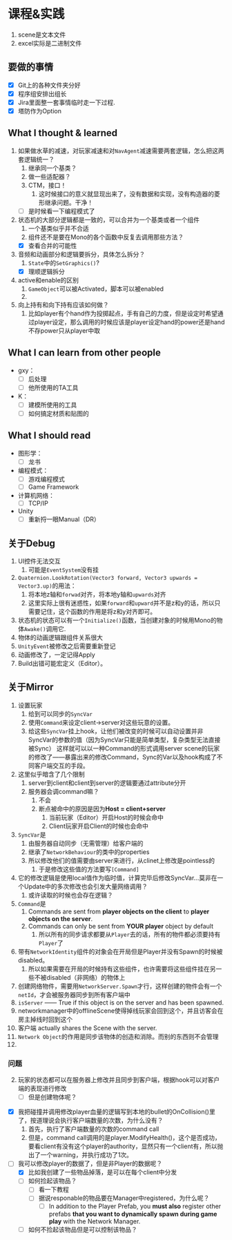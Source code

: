 # 课程&实践
1. scene是文本文件
2. excel实际是二进制文件

## 要做的事情
- [x] Git上的各种文件夹分好
- [x] 程序组安排出组长
- [x] Jira里面整一套事情临时走一下过程.
- [x] 塔防作为Option

## What I thought & learned
1. 如果做水草的减速，对玩家减速和对`NavAgent`减速需要两套逻辑，怎么把这两套逻辑统一？
   1. 继承同一个基类？
   2. 做一些适配器？
   3. CTM，接口！
      1. 这时候接口的意义就显现出来了，没有数据和实现，没有构造器的菱形继承问题。干净！
   - [ ] 是时候看一下编程模式了
2. 状态机的大部分逻辑都是一致的，可以合并为一个基类或者一个组件
   1. 一个基类似乎并不合适
   2. 组件还不是要在Mono的各个函数中反复去调用那些方法？
   - [x] 查看合并的可能性
3. 音频和动画部分和逻辑要拆分，具体怎么拆分？
   1. `State`中的`SetGraphics()`?
   - [x] 理顺逻辑拆分
4. active和enable的区别
   1. `GameObject`可以被Activated，脚本可以被enabled
   2. 
5. 向上持有和向下持有应该如何做？
   1. 比如player有个hand作为投掷起点，手有自己的力度，但是设定时希望通过player设定，那么调用的时候应该是player设定hand的power还是hand不存power只从player中取

## What I can learn from other people
- gxy：
  - [ ] 后处理
  - [ ] 他所使用的TA工具
- K：
  - [ ] 建模所使用的工具
  - [ ] 如何搞定材质和贴图的

## What I should read
- 图形学：
  - [ ] 龙书
- 编程模式：
  - [ ] 游戏编程模式
  - [ ] Game Framework
- 计算机网络：
  - [ ] TCP/IP
- Unity
  - [ ] 重新捋一眼Manual（DR）

## 关于Debug
1. UI控件无法交互
   1. 可能是`EventSystem`没有挂
2. `Quaternion.LookRotation(Vector3 forward, Vector3 upwards = Vector3.up)`的用法：
   1. 将本地z轴和`forwad`对齐，将本地y轴和`upwards`对齐
   2. 这里实际上很有迷惑性，如果`forward`和`upward`并不是z和y的话，所以只需要记住，这个函数的作用是将z和y对齐即可。
3. 状态机的状态可以有一个`Initialize()`函数，当创建对象的时候用Mono的物体`Awake()`调用它.
4. 物体的动画逻辑跟组件关系很大
5. `UnityEvent`被修改之后需要重新登记
6. 动画修改了，一定记得Apply
7. Build出错可能宏定义（Editor）。

## 关于Mirror
1. 设置玩家
   1. 给到可以同步的`SyncVar`
   2. 使用`Command`来设定client->server对这些玩意的设置。
   3. 给这些`SyncVar`挂上hook，让他们被改变的时候可以自动设置并非SyncVar的参数的值（因为SyncVar只能是简单类型，复杂类型无法直接被Sync）
   这样就可以以一种Command的形式调用server scene的玩家的修改了——暴露出来的修改Command，Sync的Var以及hook构成了不同客户端交互的手段。
2. 这里似乎暗含了几个限制
   1. server到client和client到server的逻辑要通过attribute分开
   2. 服务器会调command嘛？
      1. 不会
      2. 断点被命中的原因是因为**Host = client+server**
         1. 当前玩家（Editor）开启Host的时候会命中
         2. Client玩家开启Client的时候也会命中
3. `SyncVar`是
   1. 由服务器自动同步（无需管理）给客户端的
   2. 继承了`NetworkBehaviour`的类中的properties
   3. 所以修改他们的值需要由server来进行，从clinet上修改是pointless的
      1. 于是修改这些值的方法要写`[Command]`
4. 它的修改逻辑是使用local值作为临时值，计算完毕后修改SyncVar...莫非在一个Update中的多次修改也会引发大量网络调用？
   1. 或许读取的时候也会存在逻辑？
5. `Command`是
   1. Commands are sent from **player objects on the client** to **player objects on the server**. 
   2. Commands can only be sent from **YOUR player** object by default
      1. 所以所有的同步请求都要从`Player`去的话，所有的物件都必须要持有`Player`了
6. 带有`NetworkIdentity`组件的对象会在开局但是Player并没有Spawn的时候被disabled。
   1. 所以如果需要在开局的时候持有这些组件，也许需要将这些组件挂在另一些不被disabled（非网络）的物体上
7. 创建网络物件，需要用`NetworkServer.Spawn`才行，这样创建的物件会有一个`netId`，才会被服务器同步到所有客户端中
8. `isServer` —— True if this object is on the server and has been spawned.
9. networkmanager中的offlineScene使得掉线玩家会回到这个，并且访客会在房主掉线时回到这个
10. 客户端 actually shares the Scene with the server.
11. `Network Object`的作用是同步该物体的创造和消除。而别的东西则不会管理
12. 

### 问题
2. 玩家的状态都可以在服务器上修改并且同步到客户端，根据hook可以对客户端的表现进行修改
   - [ ] 但是创建物体呢？
- [x] 我把碰撞并调用修改player血量的逻辑写到本地的bullet的OnCollision()里了，按道理说会执行客户端数量的次数，为什么没有？
   1. 首先，执行了客户端数量的次数的command call
   2. 但是，command call调用的是player.ModifyHealth()，这个是否成功，要看client有没有这个player的authority，显然只有一个client有，所以抛出了一个warning，并执行成功了1次。
- [ ] 我可以修改player的数据了，但是非Player的数据呢？
  - [x] 比如我创建了一些物品掉落，是可以在每个client中分发
  - [ ] 如何捡起该物品？
    - [ ] 看一下教程
    - [ ] 据说responable的物品要在Manager中registered，为什么呢？
      - [ ] In addition to the Player Prefab, you **must also** register other prefabs **that you want to dynamically spawn during game play** with the Network Manager.
  - [ ] 如何不捡起该物品但是可以控制该物品？